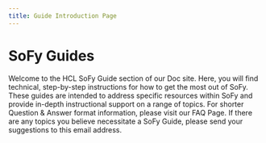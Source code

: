 ```yaml
---
title: Guide Introduction Page
---
```


# SoFy Guides

Welcome to the HCL SoFy Guide section of our Doc site. Here, you will find technical, step-by-step instructions for how to get the most out of SoFy. These guides are intended to address specific resources within SoFy and provide in-depth instructional support on a range of topics. For shorter Question & Answer format information, please visit our FAQ Page. If there are any topics you believe necessitate a SoFy Guide, please send your suggestions to this email address.

